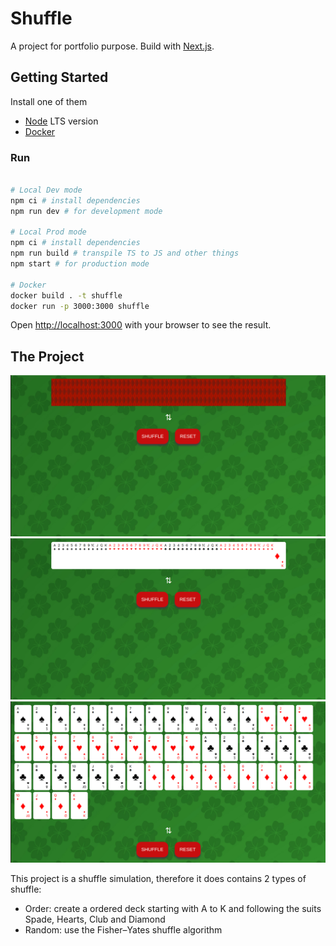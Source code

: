 # Shuffle

A project for portfolio purpose. Build with [Next.js](https://nextjs.org/).

## Getting Started

Install one of them

- [Node](https://nodejs.org/en) LTS version
- [Docker](https://docs.docker.com/engine/install/)

### Run

```bash

# Local Dev mode
npm ci # install dependencies
npm run dev # for development mode

# Local Prod mode
npm ci # install dependencies
npm run build # transpile TS to JS and other things
npm start # for production mode

# Docker
docker build . -t shuffle
docker run -p 3000:3000 shuffle

```

Open [http://localhost:3000](http://localhost:3000) with your browser to see the result.

## The Project

![screenshot of app](/docs/screenshot-back.png "Back of Card")
![screenshot of app](/docs/screenshot-squash.png "Squash view")
![screenshot of app](/docs/screenshot-extended.png "Extended view")

This project is a shuffle simulation, therefore it does contains 2 types of shuffle:

- Order: create a ordered deck starting with A to K and following the suits Spade, Hearts, Club and Diamond
- Random: use the Fisher–Yates shuffle algorithm
